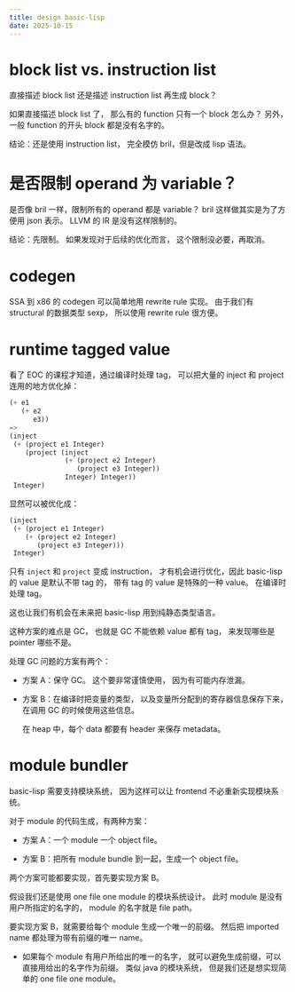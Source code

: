 ```yaml
---
title: design basic-lisp
date: 2025-10-15
---
```


# block list vs. instruction list

直接描述 block list
还是描述 instruction list 再生成 block？

如果直接描述 block list 了，
那么有的 function 只有一个 block 怎么办？
另外，一般 function 的开头 block 都是没有名字的。

结论：还是使用 instruction list，
完全模仿 bril，但是改成 lisp 语法。

# 是否限制 operand 为 variable？

是否像 bril 一样，限制所有的 operand 都是 variable？
bril 这样做其实是为了方便用 json 表示。
LLVM 的 IR 是没有这样限制的。

结论：先限制。
如果发现对于后续的优化而言，
这个限制没必要，再取消。

# codegen

SSA 到 x86 的 codegen 可以简单地用 rewrite rule 实现。
由于我们有 structural 的数据类型 sexp，
所以使用 rewrite rule 很方便。

# runtime tagged value

看了 EOC 的课程才知道，通过编译时处理 tag，
可以把大量的 inject 和 project 连用的地方优化掉：

```scheme
(+ e1
   (+ e2
      e3))
=>
(inject
 (+ (project e1 Integer)
    (project (inject
              (+ (project e2 Integer)
                 (project e3 Integer))
              Integer) Integer))
 Integer)
```

显然可以被优化成：

```scheme
(inject
 (+ (project e1 Integer)
    (+ (project e2 Integer)
       (project e3 Integer)))
 Integer)
```

只有 `inject` 和 `project` 变成 instruction，
才有机会进行优化，因此 basic-lisp 的 value 是默认不带 tag 的，
带有 tag 的 value 是特殊的一种 value。
在编译时处理 tag。

这也让我们有机会在未来把 basic-lisp 用到纯静态类型语言。

这种方案的难点是 GC，
也就是 GC 不能依赖 value 都有 tag，
来发现哪些是 pointer 哪些不是。

处理 GC 问题的方案有两个：

- 方案 A：保守 GC。
  这个要非常谨慎使用，
  因为有可能内存泄漏。

- 方案 B：在编译时把变量的类型，
  以及变量所分配到的寄存器信息保存下来，
  在调用 GC 的时候使用这些信息。

  在 heap 中，每个 data 都要有 header 来保存 metadata。

# module bundler

basic-lisp 需要支持模块系统，
因为这样可以让 frontend 不必重新实现模块系统。

对于 module 的代码生成，有两种方案：

- 方案 A：一个 module 一个 object file。

- 方案 B：把所有 module bundle 到一起，生成一个 object file。

两个方案可能都要实现，首先要实现方案 B。

假设我们还是使用 one file one module 的模块系统设计。
此时 module 是没有用户所指定的名字的，
module 的名字就是 file path。

要实现方案 B，就需要给每个 module 生成一个唯一的前缀。
然后把 imported name 都处理为带有前缀的唯一 name。

- 如果每个 module 有用户所给出的唯一的名字，
  就可以避免生成前缀，可以直接用给出的名字作为前缀。
  类似 java 的模块系统，
  但是我们还是想实现简单的 one file one module。
